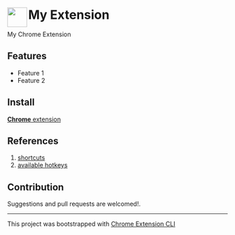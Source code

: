 # <img src="public/icons/icon_48.png" width="45" align="left"> My Extension

My Chrome Extension

## Features

- Feature 1
- Feature 2

## Install

[**Chrome** extension]() <!-- TODO: Add chrome extension link inside parenthesis -->

## References
1. [shortcuts](https://blog.shahednasser.com/how-to-add-keyboard-shortcuts-in-a-chrome-extension/)
2. [available hotkeys](https://developer.chrome.com/docs/extensions/reference/commands/#supported-keys)

## Contribution

Suggestions and pull requests are welcomed!.

---

This project was bootstrapped with [Chrome Extension CLI](https://github.com/dutiyesh/chrome-extension-cli)

